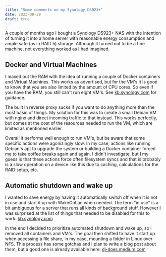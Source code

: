 ```yaml
---
title: "Some comments on my Synology DS923+"
date: 2023-08-29
draft: true
---
```


A couple of months ago I bought a Synology DS923+ NAS with the intention of turning it into a home server with reasonable energy consumption and ample safe (as in RAID 5) storage. Although it turned out to be a fine machine,  not everything worked as I had imagined.<!-- more -->

## Docker and Virtual Machines

I maxed out the RAM with the idea of running a couple of Docker containers and Virtual Machines. This works as advertised, but for the VM's it is good to know that you are also limited by the amount of CPU cores. So even if you have the RAM, you still can't run eight VM's. See [kb.synology.com](https://kb.synology.com/en-global/DSM/tutorial/How_many_virtual_machines_can_I_run_on_my_Synology_NAS) for guidance. 

The built in reverse proxy sucks if you want to do anything more than the most basic of things. My solution for this was to create a small Debian VM with nginx and direct incoming traffic to that instead. This works perfectly, but comes at the cost of the resources needed to run the VM, which are limited as mentioned earlier.

Overall it performs well enough to run VM's, but be aware that some specific actions were agonizingly slow. In my case, actions like running Debian's apt to upgrade the system or building a Docker container forced me to take coffee breaks again and again. I didn't investigate, but I my guess is that these actions force often filesystem syncs and that is probably is a slow operation on a device like this due to caching, calculations for the RAID setup, etc.

## Automatic shutdown and wake up

I wanted to save energy by having it automatically switch off when it is not in use and start it up with WakeOnLan when needed. The term "in use" is a bit ambiguous for a server that runs all kinds of background stuff. However I was surprised at the list of things that needed to be disabled for this to work: [kb.synology.com](https://kb.synology.com/en-us/DSM/tutorial/What_stops_my_Synology_NAS_from_entering_System_Hibernation)

In the end I decided to prioritize automated shutdown and wake up, so I removed all containers and VM's. The goal then shifted to have it start up when accessing a file share, in my case, mounting a folder in Linux over NFS. This process has some gotchas and I plan to write a blog post about them, but a good one is already available here: [dj-does.medium.com](https://dj-does.medium.com/nfs-mounts-and-wake-on-lan-25c0c1d55c90)

